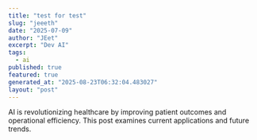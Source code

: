 ```yaml
---
title: "test for test"
slug: "jeeeth"
date: "2025-07-09"
author: "JEet"
excerpt: "Dev AI"
tags:
  - ai
published: true
featured: true
generated_at: "2025-08-23T06:32:04.483027"
layout: "post"
---
```


AI is revolutionizing healthcare by improving patient outcomes and operational efficiency. This post examines current applications and future trends.